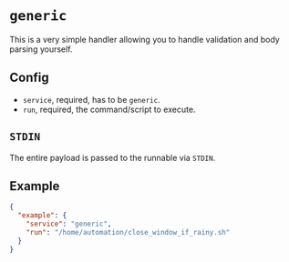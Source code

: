 `generic`
========

This is a very simple handler allowing you to handle validation and body parsing yourself.

Config
------

* `service`, required, has to be `generic`.
* `run`, required, the command/script to execute.

`STDIN`
-------

The entire payload is passed to the runnable via `STDIN`.

Example
-------

```json
{
  "example": {
    "service": "generic",
    "run": "/home/automation/close_window_if_rainy.sh"
  }
}
```
